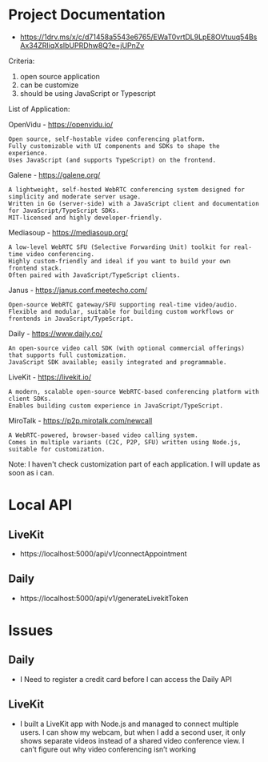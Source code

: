 # Project Documentation

* https://1drv.ms/x/c/d71458a5543e6765/EWaT0vrtDL9LpE8OVtuuq54BsAx34ZRIiqXsIbUPRDhw8Q?e=jUPnZv

Criteria: 
1) open source application
2) can be customize
3) should be using JavaScript or Typescript 

List of Application:

OpenVidu - https://openvidu.io/

    Open source, self-hostable video conferencing platform.
    Fully customizable with UI components and SDKs to shape the experience.
    Uses JavaScript (and supports TypeScript) on the frontend.

Galene - https://galene.org/

    A lightweight, self-hosted WebRTC conferencing system designed for simplicity and moderate server usage.
    Written in Go (server-side) with a JavaScript client and documentation for JavaScript/TypeScript SDKs.
    MIT-licensed and highly developer-friendly.

Mediasoup - https://mediasoup.org/

    A low-level WebRTC SFU (Selective Forwarding Unit) toolkit for real-time video conferencing.
    Highly custom-friendly and ideal if you want to build your own frontend stack.
    Often paired with JavaScript/TypeScript clients.

Janus - https://janus.conf.meetecho.com/

    Open-source WebRTC gateway/SFU supporting real-time video/audio.
    Flexible and modular, suitable for building custom workflows or frontends in JavaScript/TypeScript.

Daily - https://www.daily.co/

    An open-source video call SDK (with optional commercial offerings) that supports full customization.
    JavaScript SDK available; easily integrated and programmable.

LiveKit - https://livekit.io/

    A modern, scalable open-source WebRTC-based conferencing platform with client SDKs.
    Enables building custom experience in JavaScript/TypeScript.

MiroTalk - https://p2p.mirotalk.com/newcall

    A WebRTC-powered, browser-based video calling system.
    Comes in multiple variants (C2C, P2P, SFU) written using Node.js, suitable for customization.

Note:
I haven't check customization part of each application. I will update as soon as i can.

# Local API 
## LiveKit
* https://localhost:5000/api/v1/connectAppointment

## Daily
* https://localhost:5000/api/v1/generateLivekitToken

# Issues

## Daily
* I Need to register a credit card before I can access the Daily API

## LiveKit
* I built a LiveKit app with Node.js and managed to connect multiple users. I can show my webcam, but when I add a second user, it only shows separate videos instead of a shared video conference view. I can’t figure out why video conferencing isn’t working
